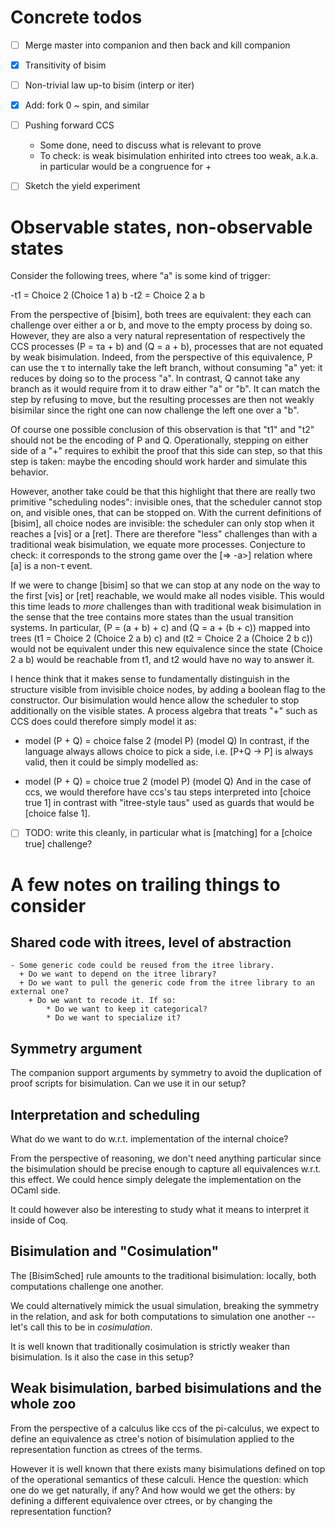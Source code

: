 # Concrete todos

- [ ] Merge master into companion and then back and kill companion

- [x] Transitivity of bisim

- [ ] Non-trivial law up-to bisim (interp or iter)

- [x] Add: fork 0 ~ spin, and similar

- [ ] Pushing forward CCS
	+ Some done, need to discuss what is relevant to prove
  + To check: is weak bisimulation enhirited into ctrees too weak, a.k.a. in particular would be a congruence for +  

- [ ] Sketch the yield experiment

# Observable states, non-observable states

Consider the following trees, where "a" is some kind of trigger:

-t1 = Choice 2 (Choice 1 a) b
-t2 = Choice 2 a b

From the perspective of [bisim], both trees are equivalent: they each can challenge over either a or b, and move to the empty process by doing so.
However, they are also a very natural representation of respectively the CCS processes (P = τa + b) and (Q = a + b), processes that are not equated by weak bisimulation.
Indeed, from the perspective of this equivalence, P can use the τ to internally take the left branch, without consuming "a" yet: it reduces by doing so to the
process "a". In contrast, Q cannot take any branch as it would require from
it to draw either "a" or "b". It can match the step by refusing to move, but 
the resulting processes are then not weakly bisimilar since the right one can 
now challenge the left one over a "b".

Of course one possible conclusion of this observation is that "t1" and "t2" should 
not be the encoding of P and Q. Operationally, stepping on either side of a "+" 
requires to exhibit the proof that this side can step, so that this step is taken:
maybe the encoding should work harder and simulate this behavior.

However, another take could be that this highlight that there are really two primitive "scheduling nodes": invisible ones, that the scheduler cannot stop on,
and visible ones, that can be stopped on. With the current definitions of [bisim],
all choice nodes are invisible: the scheduler can only stop when it reaches a [vis]
or a [ret]. There are therefore "less" challenges than with a traditional weak
bisimulation, we equate more processes.
Conjecture to check: it corresponds to the strong game over the [=> -a>] relation where [a] is a non-τ event.

If we were to change [bisim] so that we can stop at any node on the way to the first
[vis] or [ret] reachable, we would make all nodes visible. 
This would this time leads to _more_ challenges than with traditional weak bisimulation in the sense that the tree contains more states than the usual transition systems. In particular, (P = (a + b) + c) and (Q = a + (b + c)) mapped into trees (t1 = Choice 2 (Choice 2 a b) c) and (t2 = Choice 2 a (Choice 2 b c))
would not be equivalent under this new equivalence since the state (Choice 2 a b)
would be reachable from t1, and t2 would have no way to answer it.

I hence think that it makes sense to fundamentally distinguish in the structure visible from invisible choice nodes, by adding a boolean flag to the constructor.
Our bisimulation would hence allow the scheduler to stop additionally on the visible states. A process algebra that treats "+" such as CCS does could therefore simply model it as:

- model (P + Q) = choice false 2 (model P) (model Q)
In contrast, if the language always allows choice to pick a side, i.e. [P+Q → P] is always valid, then it could be simply modelled as:

- model (P + Q) = choice true 2 (model P) (model Q)
And in the case of ccs, we would therefore have ccs's tau steps interpreted into [choice true 1] in contrast with "itree-style taus" used as guards that would be [choice false 1].

- [ ] TODO: write this cleanly, in particular what is [matching] for a [choice true] challenge?

# A few notes on trailing things to consider

## Shared code with itrees, level of abstraction

	- Some generic code could be reused from the itree library. 
	  + Do we want to depend on the itree library?
	  + Do we want to pull the generic code from the itree library to an external one?
		+ Do we want to recode it. If so:
			* Do we want to keep it categorical?
			* Do we want to specialize it?

## Symmetry argument

The companion support arguments by symmetry to avoid the duplication of proof scripts for bisimulation.
Can we use it in our setup? 

## Interpretation and scheduling

What do we want to do w.r.t. implementation of the internal choice?

From the perspective of reasoning, we don't need anything particular since the bisimulation should be precise enough to capture all equivalences w.r.t. this effect.
We could hence simply delegate the implementation on the OCaml side.

It could however also be interesting to study what it means to interpret it inside of Coq.

## Bisimulation and "Cosimulation"

The [BisimSched] rule amounts to the traditional bisimulation: locally, both computations challenge one another.

We could alternatively mimick the usual simulation, breaking the symmetry in the relation, and ask for both
computations to simulation one another -- let's call this to be in _cosimulation_.

It is well known that traditionally cosimulation is strictly weaker than bisimulation. Is it also the case in this setup?

## Weak bisimulation, barbed bisimulations and the whole zoo

From the perspective of a calculus like ccs of the pi-calculus, we expect to define an equivalence as ctree's notion of bisimulation applied to the representation function as ctrees of the terms.

However it is well known that there exists many bisimulations defined on top of the operational semantics of these calculi. Hence the question: which one do we get naturally, if any? And how would we get the others: by defining a different equivalence over ctrees, or by changing the representation function?
